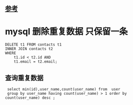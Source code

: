 ## [参考](http://www.mysqltutorial.org/mysql-delete-duplicate-rows/)

# mysql 删除重复数据 只保留一条


```mysql
DELETE t1 FROM contacts t1
INNER JOIN contacts t2 
WHERE 
    t1.id < t2.id AND 
    t1.email = t2.email;
```

## 查询重复数据 
```mysql
 select min(id),user_name,count(user_name) from  user 
 group by user_name having count(user_name) > 1 order by   count(user_name) desc ;
```
